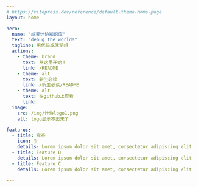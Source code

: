 ```yaml
---
# https://vitepress.dev/reference/default-theme-home-page
layout: home

hero:
  name: "成贤计协知识库"
  text: "debug the world!"
  tagline: 用代码成就梦想
  actions:
    - theme: brand
      text: 从这里开始！
      link: /README
    - theme: alt
      text: 新生必读
      link: /新生必读/README
    - theme: alt
      text: 在github上查看
      link: 
  image:
    src: /img/计协logo1.png
    alt: logo显示不出来了

features:
  - title: 竞赛
    icon: 🎈
    details: Lorem ipsum dolor sit amet, consectetur adipiscing elit
  - title: Feature B
    details: Lorem ipsum dolor sit amet, consectetur adipiscing elit
  - title: Feature C
    details: Lorem ipsum dolor sit amet, consectetur adipiscing elit

---
```


<!-- :root {
  --vp-home-hero-name-color: blue;
} -->